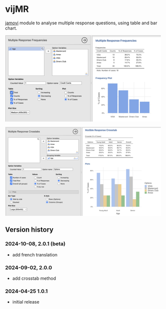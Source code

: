# vijMR

[jamovi](https://jamovi.org) module to analyse multiple response questions, using table and bar chart.

![Frequencies Screenshot](img/frequencies.jpg)

![Crosstabs Screenshot](img/crosstabs.jpg)

## Version history

### 2024-10-08, 2.0.1 (beta)
- add french translation

### 2024-09-02, 2.0.0
- add crosstab method

### 2024-04-25 1.0.1
- initial release